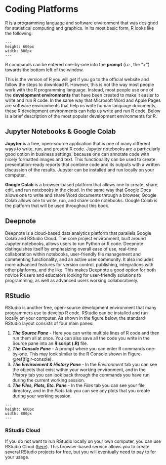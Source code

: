 # Coding Platforms

R is a programming language and software environment that was designed for statistical computing and graphics. In its most basic form, R looks like the following:

```{figure} _build/images/R_terminal.jpg
---
height: 600px
width: 800px
---
```

R commands can be entered one-by-one into the **prompt** (*i.e.*, the ">") towards the bottom left of the window. 

This is the version of R you will get if you go to the official website and follow the steps to download R. However, this is not the way most people work with the R programming language. Instead, most people use one of the **development environments** that have been created to make it easier to write and run R code. In the same way that Microsoft Word and Apple Pages are software environments that help us write human language documents, these R development environments can help us write and run R code. Below is a brief description of the most popular development environments for R. 

## Jupyter Notebooks & Google Colab

**Jupyter** is a free, open-source application that is one of many different ways to write, run, and present R code. Jupyter notebooks are a particularly good option in business settings, because one can annotate code with nicely formatted images and text. This functionality can be used to create presentation-ready reports that combine code and its outputs with a written discussion of the results. Jupyter can be installed and run locally on your computer. 

**Google Colab** is a browser-based platform that allows one to create, share, edit, and run notebooks in the cloud. In the same way that Google Docs allows one to write and share Word documents through a browser, Google Colab allows one to write, run, and share code notebooks. Google Colab is the platform that will be used throughout this book. 

## Deepnote

Deepnote is a cloud-based data analytics platform that parallels Google Colab and RStudio Cloud. The core project environment, built around Jupyter notebooks, allows users to run Python or R code. Deepnote distinguishes itself by emphasizing overall ease of use, real-time collaboration within notebooks, user-friendly file management and commenting functionality, and an active user community. It also includes more advanced features for version control, publishing, integrations with other platforms, and the like. This makes Deepnote a good option for both novice R users and educators looking for user-friendly solutions to programming, as well as advanced users working collaboratively.

## RStudio

RStudio is another free, open-source development environment that many programmers use to develop R code. RStudio can be installed and run locally on your computer. As shown in the figure below, the standard RStudio layout consists of four main panes:

  1. ***The Source Pane*** - Here you can write multiple lines of R code and then run them all at once. You can also save all the code you write in the Source pane into an **R script (.R)** file.
  2. ***The Console Pane*** - A prompt where you can enter R commands one-by-one. This may look similar to the R Console shown in Figure \@ref(fig:r-console).
  3. ***The Environment & History Pane*** - In the *Environment* tab you can see the objects that exist within your working environment, and in the *History* tab you can look back through the commands you have run during the current working session. 
  4. ***The Files, Plots, Etc. Pane*** - In the *Files* tab you can see your file directory, and in the *Plots* tab you can see any plots that you create during your working session.

  ```{figure} _build/images/RStudio.png
---
height: 600px
width: 800px
---
```

### RStudio Cloud

If you do not want to run RStudio locally on your own computer, you can use RStudio Cloud ([here](https://rstudio.cloud/)). This browser-based service allows you to create several RStudio projects for free, but you will eventually need to pay to for your usage.

